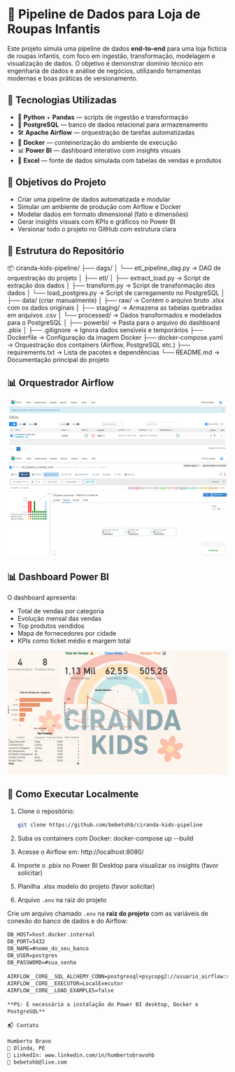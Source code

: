 # 🧵 Pipeline de Dados para Loja de Roupas Infantis

Este projeto simula uma pipeline de dados **end-to-end** para uma loja fictícia de roupas infantis, com foco em ingestão, transformação, modelagem e visualização de dados. O objetivo é demonstrar domínio técnico em engenharia de dados e análise de negócios, utilizando ferramentas modernas e boas práticas de versionamento.

## 🚀 Tecnologias Utilizadas

- 🐍 **Python** + **Pandas** — scripts de ingestão e transformação
- 🐘 **PostgreSQL** — banco de dados relacional para armazenamento
- 🛠️ **Apache Airflow** — orquestração de tarefas automatizadas
- 🐳 **Docker** — conteinerização do ambiente de execução
- 📊 **Power BI** — dashboard interativo com insights visuais
- 📁 **Excel** — fonte de dados simulada com tabelas de vendas e produtos

## 🧠 Objetivos do Projeto

- Criar uma pipeline de dados automatizada e modular
- Simular um ambiente de produção com Airflow e Docker
- Modelar dados em formato dimensional (fato e dimensões)
- Gerar insights visuais com KPIs e gráficos no Power BI
- Versionar todo o projeto no GitHub com estrutura clara

## 📁 Estrutura do Repositório

📦 ciranda-kids-pipeline/
├── dags/
│ └── etl_pipeline_dag.py → DAG de orquestração do projeto
│
├── etl/
│ ├── extract_load.py → Script de extração dos dados
│ ├── transform.py → Script de transformação dos dados
│ └── load_postgres.py → Script de carregamento no PostgreSQL
│
├── data/ (criar manualmente)
│ ├── raw/ → Contém o arquivo bruto .xlsx com os dados originais
│ ├── staging/ → Armazena as tabelas quebradas em arquivos .csv
│ └── processed/ → Dados transformados e modelados para o PostgreSQL
│
├── powerbi/ → Pasta para o arquivo do dashboard .pbix
│
├── .gitignore → Ignora dados sensíveis e temporários
├── Dockerfile → Configuração da imagem Docker
├── docker-compose.yaml → Orquestração dos containers (Airflow, PostgreSQL etc.)
├── requirements.txt → Lista de pacotes e dependências
└── README.md → Documentação principal do projeto

## 📊 Orquestrador Airflow

![Tela inicial do Airflow](./imagens/airflowdags.png)
![DAG do projeto](./imagens/dag.png)

## 📊 Dashboard Power BI

O dashboard apresenta:

- Total de vendas por categoria
- Evolução mensal das vendas
- Top produtos vendidos
- Mapa de fornecedores por cidade
- KPIs como ticket médio e margem total

![Exibição do Dashboard](./imagens/bi.png)

## 🧪 Como Executar Localmente

1. Clone o repositório:
   ```bash
   git clone https://github.com/bebetohb/ciranda-kids-pipeline

2. Suba os containers com Docker:
    docker-compose up --build

3. Acesse o Airflow em: http://localhost:8080/

4. Importe o .pbix no Power BI Desktop para visualizar os insights (favor solicitar)

5. Planilha .xlsx modelo do projeto (favor solicitar)

6. Arquivo `.env` na raiz do projeto

Crie um arquivo chamado `.env` na **raiz do projeto** com as variáveis de conexão do banco de dados e do Airflow:

```env
DB_HOST=host.docker.internal
DB_PORT=5432
DB_NAME=#nome_do_seu_banco
DB_USER=postgres
DB_PASSWORD=#sua_senha

AIRFLOW__CORE__SQL_ALCHEMY_CONN=postgresql+psycopg2://usuario_airflow:senha_do_airflow@host.docker.internal:5432/banco_do_airflow
AIRFLOW__CORE__EXECUTOR=LocalExecutor
AIRFLOW__CORE__LOAD_EXAMPLES=false

**PS: É necessário a instalação do Power BI desktop, Docker e PostgreSQL**

📬 Contato

Humberto Bravo
📍 Olinda, PE
🔗 LinkedIn: www.linkedin.com/in/humbertobravohb
📧 bebetohb@live.com
